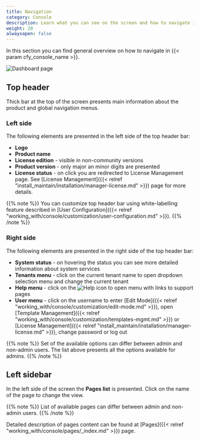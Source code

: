 ```yaml
---
title: Navigation
category: Console
description: Learn what you can see on the screen and how to navigate in the application.
weight: 20
alwaysopen: false
---
```


In this section you can find general overview on how to navigate in {{< param cfy_console_name >}}.  

![Dashboard page]( /images/ui/pages/dashboard-page.png )


## Top header

Thick bar at the top of the screen presents main information about the product and global navigation menus.


### Left side

The following elements are presented in the left side of the top header bar:
* **Logo**
* **Product name**
* **License edition** - visible in non-community versions
* **Product version** - only major an minor digits are presented
* **License status** - on click you are redirected to License Management page. See [License Management]({{< relref "install_maintain/installation/manager-license.md" >}}) page for more details.

{{% note %}}
You can customize top header bar using white-labelling feature described in [User Configuration]({{< relref "working_with/console/customization/user-configuration.md" >}}).
{{% /note %}}


### Right side

The following elements are presented in the right side of the top header bar:

* **System status** - on hovering the status you can see more detailed information about system services
* **Tenants menu** - click on the current tenant name to open dropdown selection menu and change the current tenant  
* **Help menu** - click on the ![Help icon]( /images/ui/icons/help-icon.png ) to open menu with links to support pages
* **User menu** - click on the username to enter [Edit Mode]({{< relref "working_with/console/customization/edit-mode.md" >}}), open [Template Management]({{< relref "working_with/console/customization/templates-mgmt.md" >}}) or [License Management]({{< relref "install_maintain/installation/manager-license.md" >}}), change password or log out

{{% note %}}
Set of the available options can differ between admin and non-admin users. The list above presents all the options available for admins.
{{% /note %}}


## Left sidebar

In the left side of the screen the **Pages list** is presented. Click on the name of the page to change the view.

{{% note %}}
List of available pages can differ between admin and non-admin users.
{{% /note %}}

Detailed description of pages content can be found at [Pages]({{< relref "working_with/console/pages/_index.md" >}}) page.
